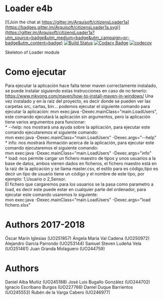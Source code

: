 # Loader e4b

[![Join the chat at https://gitter.im/Arquisoft/citizensLoader1a](https://badges.gitter.im/Arquisoft/citizensLoader1a.svg)](https://gitter.im/Arquisoft/citizensLoader1a?utm_source=badge&utm_medium=badge&utm_campaign=pr-badge&utm_content=badge)
[![Build Status](https://travis-ci.org/Arquisoft/citizensLoader1a.svg?branch=master)](https://travis-ci.org/Arquisoft/citizensLoader1a)
[![Codacy Badge](https://api.codacy.com/project/badge/Grade/e680327c40a44a6b8378a8171066e341)](https://www.codacy.com/app/jelabra/citizensLoader1a?utm_source=github.com&utm_medium=referral&utm_content=Arquisoft/citizensLoader1a&utm_campaign=badger)
[![codecov](https://codecov.io/gh/Arquisoft/citizensLoader1a/branch/master/graph/badge.svg)](https://codecov.io/gh/Arquisoft/citizensLoader1a)

Skeleton of Loader module

# Como ejecutar
Para ejecutar la aplicación hace falta tener maven correctamente instalado, se puede instalar siguiendo estas instrucciones en caso de no tenerlo: https://www.mkyong.com/maven/how-to-install-maven-in-windows/
Una vez instalado y en la raiz del proyecto, es decir donde se pueden ver las carpetas src, cartas, bin... podemos ejecutar el siguiente comando para ejecutar la aplicación: mvn exec:java -Dexec.mainClass="main.LoadUsers", este comando ejecutará la aplicación sin argumentos, pero la aplicación tiene varios argumentos para funcionar:<br>
	* --help: nos mostrará una ayuda sobre la aplicación, para ejecutar este comando ejecutaremos el siguiente comando:<br>
		mvn exec:java -Dexec.mainClass="main.LoadUsers" -Dexec.args="--help"<br>
	* info: nos mostrará iformación acerca de la aplicación, para ejecutar este comando ejecutaremos el siguiente comando:<br>
		mvn exec:java -Dexec.mainClass="main.LoadUsers" -Dexec.args="info"<br>
	* load: nos permite cargar un fichero maestro de tipos y unos usuarios a la base de datos, ambos vienen dados en ficheros, el fichero maestro 			está en la raiz de la aplicación y se llama master.csv, el estilo para es código,tipo es decir un tipo de usuario tiene un código y 			el nombre de este tipo, por ejemplo: 1,Usuario o 2,Sensor.<br>
			El fichero que cargaremos para los usuarios se la pasa como parametro a load, es decir este puede estar en cualquier parte del 			ordenador, para ejecutar este comando usaremos lo siguiente:<br>
			mvn exec:java -Dexec.mainClass="main.LoadUsers" -Dexec.args="load fichero.xlsx"

# Authors 2017-2018  
Óscar Marín Iglesias (UO251857)
Ángela María Val Cadena (UO250972)
Alejandro García Parrondo (UO253144)
Samuel Steven Ludeña Vela (UO251461)
Juan Granda Molaguero (UO244759)

# Authors

Daniel Alba Muñiz (UO245188)
José Luis Bugallo González (UO244702)
Ignacio Escribano Burgos (UO227766)
Daniel Duque Barrientos (UO245553)
Rubén de la Varga Cabero (UO246977)
